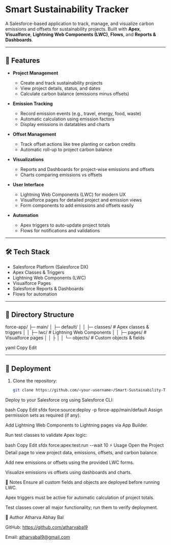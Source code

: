 # Smart Sustainability Tracker

A Salesforce-based application to track, manage, and visualize carbon emissions and offsets for sustainability projects. Built with **Apex**, **Visualforce**, **Lightning Web Components (LWC)**, **Flows**, and **Reports & Dashboards**.

---

## 📝 Features

- **Project Management**
  - Create and track sustainability projects
  - View project details, status, and dates
  - Calculate carbon balance (emissions minus offsets)

- **Emission Tracking**
  - Record emission events (e.g., travel, energy, food, waste)
  - Automatic calculation using emission factors
  - Display emissions in datatables and charts

- **Offset Management**
  - Track offset actions like tree planting or carbon credits
  - Automatic roll-up to project carbon balance

- **Visualizations**
  - Reports and Dashboards for project-wise emissions and offsets
  - Charts comparing emissions vs offsets

- **User Interface**
  - Lightning Web Components (LWC) for modern UX
  - Visualforce pages for detailed project and emission views
  - Form components to add emissions and offsets easily

- **Automation**
  - Apex triggers to auto-update project totals
  - Flows for notifications and validations

---

## 🛠 Tech Stack

- Salesforce Platform (Salesforce DX)
- Apex Classes & Triggers
- Lightning Web Components (LWC)
- Visualforce Pages
- Salesforce Reports & Dashboards
- Flows for automation

---

## 📂 Directory Structure

force-app/
├─ main/
│ ├─ default/
│ │ ├─ classes/ # Apex classes & triggers
│ │ ├─ lwc/ # Lightning Web Components
│ │ ├─ pages/ # Visualforce pages
│ │ ├
│ │ └─ objects/ # Custom objects & fields

yaml
Copy
Edit

---

## 🚀 Deployment

1. Clone the repository:
   ```bash
   git clone https://github.com/<your-username>/Smart-Sustainability-Tracker.git
Deploy to your Salesforce org using Salesforce CLI:

bash
Copy
Edit
sfdx force:source:deploy -p force-app/main/default
Assign permission sets as required (if any).

Add Lightning Web Components to Lightning pages via App Builder.

Run test classes to validate Apex logic:

bash
Copy
Edit
sfdx force:apex:test:run --wait 10
⚡ Usage
Open the Project Detail page to view project data, emissions, offsets, and carbon balance.

Add new emissions or offsets using the provided LWC forms.

Visualize emissions vs offsets using dashboards and charts.

📌 Notes
Ensure all custom fields and objects are deployed before running LWC.

Apex triggers must be active for automatic calculation of project totals.

Test classes cover all major functionality; run them to verify deployment.

📝 Author
Atharva Abhay Bal

GitHub: https://github.com/atharvabal9

Email: atharvabal9@gmail.com